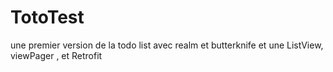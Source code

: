 # TotoTest

une premier version de la todo list avec realm et butterknife et une ListView, viewPager , et Retrofit

